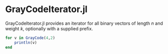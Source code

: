 # GrayCodeIterator.jl

GrayCodeIterator.jl provides an iterator for all binary vectors of length $n$ and weight $k$, optionally with a supplied prefix.

```julia
for v in GrayCode(4,2)
    println(v)
end
```


